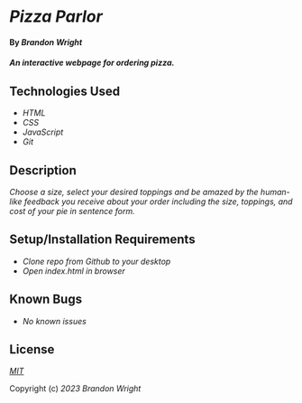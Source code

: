 # _Pizza Parlor_

#### By _**Brandon Wright**_

#### _An interactive webpage for ordering pizza._

## Technologies Used

* _HTML_
* _CSS_
* _JavaScript_
* _Git_

## Description

_Choose a size, select your desired toppings and be amazed by the human-like feedback you receive about your order including the size, toppings, and cost of your pie in sentence form._

## Setup/Installation Requirements

* _Clone repo from Github to your desktop_
* _Open index.html in browser_

## Known Bugs

* _No known issues_

## License

_[MIT](https://choosealicense.com/licenses/mit/)_

Copyright (c) _2023_ _Brandon Wright_